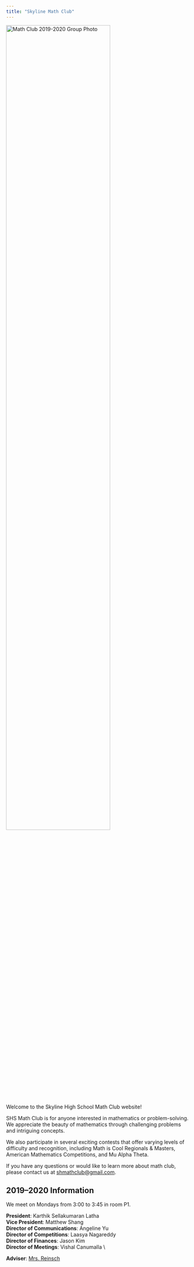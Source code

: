 ```yaml
---
title: "Skyline Math Club"
---
```


<!-- ![](/img/group-photo.jpg) -->

<!-- {{< figure src="/img/group-photo.jpg#center">}} -->
<!-- {{< img src="/img/group-photo.jpg" >}} -->

<img src="img/group-photo.jpg" 
        alt="Math Club 2019-2020 Group Photo" 
        style="max-width: 100%; width: 75%; "
        class="center">

Welcome to the Skyline High School Math Club website!

SHS Math Club is for anyone interested in mathematics or problem-solving. We appreciate the beauty of mathematics through challenging problems and intriguing concepts.

We also participate in several exciting contests that offer varying levels of difficulty and recognition, including Math is Cool Regionals & Masters, American Mathematics Competitions, and Mu Alpha Theta.

If you have any questions or would like to learn more about math club, please contact us at <shmathclub@gmail.com>.

## 2019–2020 Information
We meet on Mondays from 3:00 to 3:45 in room P1.

**President**: Karthik Sellakumaran Latha \
**Vice President**: Matthew Shang \
**Director of Communications**: Angeline Yu \
**Director of Competitions**: Laasya Nagareddy \
**Director of Finances**: Jason Kim \
**Director of Meetings**: Vishal Canumalla \

**Adviser**: [Mrs. Reinsch](mailto:reinschm@issaquah.wednet.edu)